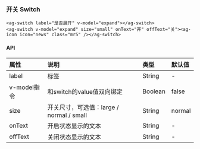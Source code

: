 ### 开关 Switch
<div class="component-wrapper">
    <ag-switch label="是否展开" v-model="expand"></ag-switch>
</div>

<div class="component-wrapper">
    <ag-switch v-model="expand" size="small" onText="开" offText="关"><ag-icon icon="news" class="mr5" /></ag-switch>
</div>

```vue
<ag-switch label="是否展开" v-model="expand"></ag-switch>
<ag-switch v-model="expand" size="small" onText="开" offText="关"><ag-icon icon="news" class="mr5" /></ag-switch>
```

#### API
|属性|说明|类型|默认值|
| :-----| :---- | :---- | :---- |
|label|标签|String|-|
|v-model指令|和switch的value值双向绑定|Boolean|false|
|size|开关尺寸，可选值：large / normal / small|String|normal|
|onText|开启状态显示的文本|String|-|
|offText|关闭状态显示的文本|String|-|

<script>
    import Vue from 'vue'
    import AngeUI from '@src'
    import '@/scss/docs.scss'
    Vue.use(AngeUI)

    export default {
        data () {
            return {
                expand: false
            }
        }
    }
</script>
